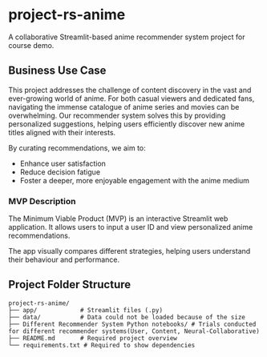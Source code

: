 # project-rs-anime
A collaborative Streamlit-based anime recommender system project for course demo.

## Business Use Case

This project addresses the challenge of content discovery in the vast and ever-growing world of anime. For both casual viewers and dedicated fans, navigating the immense catalogue of anime series and movies can be overwhelming. Our recommender system solves this by providing personalized suggestions, helping users efficiently discover new anime titles aligned with their interests.

By curating recommendations, we aim to:
- Enhance user satisfaction
- Reduce decision fatigue
- Foster a deeper, more enjoyable engagement with the anime medium

### MVP Description

The Minimum Viable Product (MVP) is an interactive Streamlit web application. It allows users to input a user ID and view personalized anime recommendations.

The app visually compares different strategies, helping users understand their behaviour and performance.

## Project Folder Structure
```
project-rs-anime/
├── app/            # Streamlit files (.py)
├── data/           # Data could not be loaded because of the size
├── Different Recommender System Python notebooks/ # Trials conducted for different recommender systems(User, Content, Neural-Collaborative)
├── README.md       # Required project overview
└── requirements.txt # Required to show dependencies
